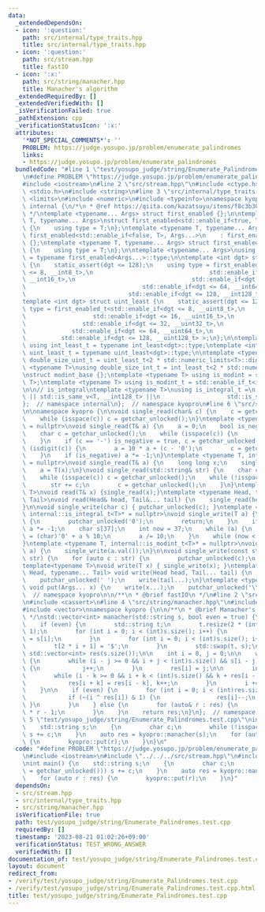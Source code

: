 ```yaml
---
data:
  _extendedDependsOn:
  - icon: ':question:'
    path: src/internal/type_traits.hpp
    title: src/internal/type_traits.hpp
  - icon: ':question:'
    path: src/stream.hpp
    title: fastIO
  - icon: ':x:'
    path: src/string/manacher.hpp
    title: Manacher's algorithm
  _extendedRequiredBy: []
  _extendedVerifiedWith: []
  _isVerificationFailed: true
  _pathExtension: cpp
  _verificationStatusIcon: ':x:'
  attributes:
    '*NOT_SPECIAL_COMMENTS*': ''
    PROBLEM: https://judge.yosupo.jp/problem/enumerate_palindromes
    links:
    - https://judge.yosupo.jp/problem/enumerate_palindromes
  bundledCode: "#line 1 \"test/yosupo_judge/string/Enumerate_Palindromes.test.cpp\"\
    \n#define PROBLEM \"https://judge.yosupo.jp/problem/enumerate_palindromes\"\n\
    #include <iostream>\n#line 2 \"src/stream.hpp\"\n#include <ctype.h>\n#include\
    \ <stdio.h>\n#include <string>\n#line 3 \"src/internal/type_traits.hpp\"\n#include\
    \ <limits>\n#include <numeric>\n#include <typeinfo>\nnamespace kyopro {\nnamespace\
    \ internal {\n/*\n * @ref https://qiita.com/kazatsuyu/items/f8c3b304e7f8b35263d8\n\
    \ */\ntemplate <typename... Args> struct first_enabled {};\n\ntemplate <typename\
    \ T, typename... Args>\nstruct first_enabled<std::enable_if<true, T>, Args...>\
    \ {\n    using type = T;\n};\ntemplate <typename T, typename... Args>\nstruct\
    \ first_enabled<std::enable_if<false, T>, Args...>\n    : first_enabled<Args...>\
    \ {};\ntemplate <typename T, typename... Args> struct first_enabled<T, Args...>\
    \ {\n    using type = T;\n};\n\ntemplate <typename... Args>\nusing first_enabled_t\
    \ = typename first_enabled<Args...>::type;\n\ntemplate <int dgt> struct int_least\
    \ {\n    static_assert(dgt <= 128);\n    using type = first_enabled_t<std::enable_if<dgt\
    \ <= 8, __int8_t>,\n                                 std::enable_if<dgt <= 16,\
    \ __int16_t>,\n                                 std::enable_if<dgt <= 32, __int32_t>,\n\
    \                                 std::enable_if<dgt <= 64, __int64_t>,\n    \
    \                             std::enable_if<dgt <= 128, __int128_t> >;\n};\n\
    template <int dgt> struct uint_least {\n    static_assert(dgt <= 128);\n    using\
    \ type = first_enabled_t<std::enable_if<dgt <= 8, __uint8_t>,\n              \
    \                   std::enable_if<dgt <= 16, __uint16_t>,\n                 \
    \                std::enable_if<dgt <= 32, __uint32_t>,\n                    \
    \             std::enable_if<dgt <= 64, __uint64_t>,\n                       \
    \          std::enable_if<dgt <= 128, __uint128_t> >;\n};\n\ntemplate <int dgt>\
    \ using int_least_t = typename int_least<dgt>::type;\ntemplate <int dgt> using\
    \ uint_least_t = typename uint_least<dgt>::type;\n\ntemplate <typename T>\nusing\
    \ double_size_uint_t = uint_least_t<2 * std::numeric_limits<T>::digits>;\n\ntemplate\
    \ <typename T>\nusing double_size_int_t = int_least_t<2 * std::numeric_limits<T>::digits>;\n\
    \nstruct modint_base {};\ntemplate <typename T> using is_modint = std::is_base_of<modint_base,\
    \ T>;\ntemplate <typename T> using is_modint_t = std::enable_if_t<is_modint<T>::value>;\n\
    \n\n// is_integral\ntemplate <typename T>\nusing is_integral_t =\n    std::enable_if_t<std::is_integral_v<T>\
    \ || std::is_same_v<T, __int128_t> ||\n                   std::is_same_v<T, __uint128_t>>;\n\
    };  // namespace internal\n};  // namespace kyopro\n#line 6 \"src/stream.hpp\"\
    \n\nnamespace kyopro {\n\nvoid single_read(char& c) {\n    c = getchar_unlocked();\n\
    \    while (isspace(c)) c = getchar_unlocked();\n}\ntemplate <typename T, internal::is_integral_t<T>*\
    \ = nullptr>\nvoid single_read(T& a) {\n    a = 0;\n    bool is_negative = false;\n\
    \    char c = getchar_unlocked();\n    while (isspace(c)) {\n        c = getchar_unlocked();\n\
    \    }\n    if (c == '-') is_negative = true, c = getchar_unlocked();\n    while\
    \ (isdigit(c)) {\n        a = 10 * a + (c - '0');\n        c = getchar_unlocked();\n\
    \    }\n    if (is_negative) a *= -1;\n}\ntemplate <typename T, internal::is_modint_t<T>*\
    \ = nullptr>\nvoid single_read(T& a) {\n    long long x;\n    single_read(x);\n\
    \    a = T(x);\n}\nvoid single_read(std::string& str) {\n    char c = getchar_unlocked();\n\
    \    while (isspace(c)) c = getchar_unlocked();\n    while (!isspace(c)) {\n \
    \       str += c;\n        c = getchar_unlocked();\n    }\n}\ntemplate<typename\
    \ T>\nvoid read(T& x) {single_read(x);}\ntemplate <typename Head, typename...\
    \ Tail>\nvoid read(Head& head, Tail&... tail) {\n    single_read(head), read(tail...);\n\
    }\n\nvoid single_write(char c) { putchar_unlocked(c); }\ntemplate <typename T,\
    \ internal::is_integral_t<T>* = nullptr>\nvoid single_write(T a) {\n    if (!a)\
    \ {\n        putchar_unlocked('0');\n        return;\n    }\n    if (a < 0) putchar_unlocked('-'),\
    \ a *= -1;\n    char s[37];\n    int now = 37;\n    while (a) {\n        s[--now]\
    \ = (char)'0' + a % 10;\n        a /= 10;\n    }\n    while (now < 37) putchar_unlocked(s[now++]);\n\
    }\ntemplate <typename T, internal::is_modint_t<T>* = nullptr>\nvoid single_write(T\
    \ a) {\n    single_write(a.val());\n}\n\nvoid single_write(const std::string&\
    \ str) {\n    for (auto c : str) {\n        putchar_unlocked(c);\n    }\n}\n\n\
    template<typename T>\nvoid write(T x) { single_write(x); }\ntemplate <typename\
    \ Head, typename... Tail> void write(Head head, Tail... tail) {\n    single_write(head);\n\
    \    putchar_unlocked(' ');\n    write(tail...);\n}\ntemplate <typename... Args>\
    \ void put(Args... x) {\n    write(x...);\n    putchar_unlocked('\\n');\n}\n};\
    \  // namespace kyopro\n\n/**\n * @brief fastIO\n */\n#line 2 \"src/string/manacher.hpp\"\
    \n#include <cassert>\n#line 4 \"src/string/manacher.hpp\"\n#include <utility>\n\
    #include <vector>\nnamespace kyopro {\n\n/**\n * @brief Manacher's algorithm\n\
    \ */\nstd::vector<int> manacher(std::string s, bool even = true) {\n    assert(s.size());\n\
    \    if (even) {\n        std::string t;\n        t.resize(2 * (int)s.size() -\
    \ 1);\n        for (int i = 0; i < (int)s.size(); i++) {\n            t[2 * i]\
    \ = s[i];\n        }\n        for (int i = 0; i < (int)s.size(); i++) {\n    \
    \        t[2 * i + 1] = '$';\n        }\n        std::swap(t, s);\n    }\n   \
    \ std::vector<int> res(s.size());\n\n    int i = 0, j = 0;\n\n    while (i < (int)s.size())\
    \ {\n        while (i - j >= 0 && i + j < (int)s.size() && s[i - j] == s[i + j])\
    \ {\n            j++;\n        }\n        res[i] = j;\n\n        int k = 1;\n\
    \        while (i - k >= 0 && i + k < (int)s.size() && k + res[i - k] < j) {\n\
    \            res[i + k] = res[i - k], k++;\n        }\n        i += k, j -= k;\n\
    \    }\n\n    if (even) {\n        for (int i = 0; i < (int)res.size(); i++) {\n\
    \            if (~(i ^ res[i]) & 1) {\n                res[i]--;\n           \
    \ }\n        }\n    } else {\n        for (auto& r : res) {\n            r = 2\
    \ * r - 1;\n        }\n    }\n    return res;\n}\n};  // namespace kyopro\n#line\
    \ 5 \"test/yosupo_judge/string/Enumerate_Palindromes.test.cpp\"\nint main() {\n\
    \    std::string s;\n    {\n        char c;\n        while (!isspace(c = getchar_unlocked()))\
    \ s += c;\n    }\n    auto res = kyopro::manacher(s);\n    for (auto r : res)\
    \ {\n        kyopro::put(r);\n    }\n}\n"
  code: "#define PROBLEM \"https://judge.yosupo.jp/problem/enumerate_palindromes\"\
    \n#include <iostream>\n#include \"../../../src/stream.hpp\"\n#include \"../../../src/string/manacher.hpp\"\
    \nint main() {\n    std::string s;\n    {\n        char c;\n        while (!isspace(c\
    \ = getchar_unlocked())) s += c;\n    }\n    auto res = kyopro::manacher(s);\n\
    \    for (auto r : res) {\n        kyopro::put(r);\n    }\n}"
  dependsOn:
  - src/stream.hpp
  - src/internal/type_traits.hpp
  - src/string/manacher.hpp
  isVerificationFile: true
  path: test/yosupo_judge/string/Enumerate_Palindromes.test.cpp
  requiredBy: []
  timestamp: '2023-08-21 01:02:26+09:00'
  verificationStatus: TEST_WRONG_ANSWER
  verifiedWith: []
documentation_of: test/yosupo_judge/string/Enumerate_Palindromes.test.cpp
layout: document
redirect_from:
- /verify/test/yosupo_judge/string/Enumerate_Palindromes.test.cpp
- /verify/test/yosupo_judge/string/Enumerate_Palindromes.test.cpp.html
title: test/yosupo_judge/string/Enumerate_Palindromes.test.cpp
---
```

